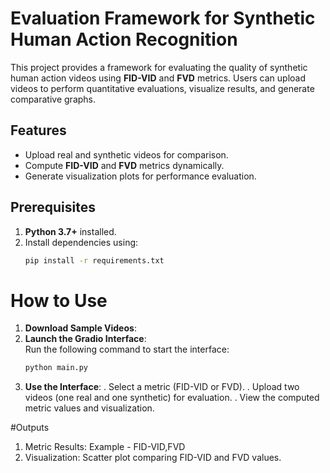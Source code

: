 # Evaluation Framework for Synthetic Human Action Recognition

This project provides a framework for evaluating the quality of synthetic human action videos using **FID-VID** and **FVD** metrics. Users can upload videos to perform quantitative evaluations, visualize results, and generate comparative graphs.

## Features
- Upload real and synthetic videos for comparison.
- Compute **FID-VID** and **FVD** metrics dynamically.
- Generate visualization plots for performance evaluation.

## Prerequisites
1. **Python 3.7+** installed.
2. Install dependencies using:
   ```bash
   pip install -r requirements.txt
# How to Use

1. **Download Sample Videos**:  
2. **Launch the Gradio Interface**:  
   Run the following command to start the interface:
   ```bash
   python main.py
3. **Use the Interface**:
    . Select a metric (FID-VID or FVD).
    . Upload two videos (one real and one synthetic) for evaluation.
    . View the computed metric values and visualization.

#Outputs
1. Metric Results: Example - FID-VID,FVD
2. Visualization: Scatter plot comparing FID-VID and FVD values.
